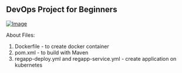 ## DevOps Project for Beginners   

[![Image](https://github.com/yankils/Simple-DevOps-Project/blob/master/Devops_course.PNG "DevOps Project - CI/CD with Jenkins Ansible Docker Kubernetes ")](https://www.udemy.com/course/valaxy-devops/?referralCode=8147A5CF4C8C7D9E253F)


About Files:
1. Dockerfile - to create docker container
2. pom.xml - to build with Maven
3. regapp-deploy.yml and regapp-service.yml - create application on kubernetes



